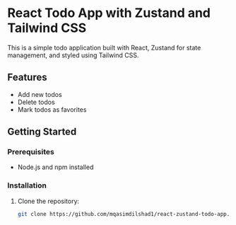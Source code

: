 # React Todo App with Zustand and Tailwind CSS

This is a simple todo application built with React, Zustand for state management, and styled using Tailwind CSS.

## Features

- Add new todos
- Delete todos
- Mark todos as favorites

## Getting Started

### Prerequisites

- Node.js and npm installed

### Installation

1. Clone the repository:

   ```bash
   git clone https://github.com/mqasimdilshad1/react-zustand-todo-app.git
